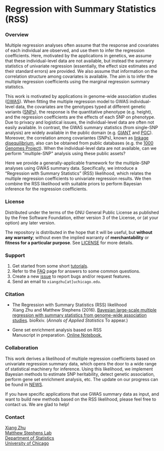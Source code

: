# Regression with Summary Statistics (RSS)

### Overview
Multiple regression analyses often assume that the response and covariates of each individual are observed, and use them to infer the regression coefficients. Here, motivated by the applications in genetics, we assume that these individual-level data are not available, but instead the summary statistics of univariate regression (essentially, the effect size estimates and their standard errors) are provided. We also assume that information on the correlation structure among covariates is available. The aim is to infer the multiple regression coefficients using the marginal regression summary statistics.

This work is motivated by applications in genome-wide association studies ([GWAS](https://en.wikipedia.org/wiki/Genome-wide_association_study)). When fitting the multiple regression model to GWAS individual-level data, the covariates are the genotypes typed at different genetic variants ([SNPs](https://en.wikipedia.org/wiki/Single-nucleotide_polymorphism)), the response is the quantitative phenotype (e.g. height), and the regression coefficients are the effects of each SNP on phenotype. Due to privacy and logistical issues, the individual-level data are often not easily available. In contrast, the GWAS summary statistics (from single-SNP analysis) are widely available in the public domain (e.g. [GIANT](https://www.broadinstitute.org/collaboration/giant/index.php/GIANT_consortium_data_files) and [PGC](https://www.med.unc.edu/pgc/downloads)). Moreover, the correlation among covariantes (SNPs), known as [linkage disequilibrium](https://en.wikipedia.org/wiki/Linkage_disequilibrium), also can be obtained from public databases (e.g. the [1000 Genomes Project](http://www.1000genomes.org/home)). When the individual-level data are not available, can we perform "multiple-SNP" analysis using these public assets?

Here we provide a generally-applicable framework for the multiple-SNP analyses using GWAS summary data. Specifically, we introduce a “Regression with Summary Statistics” (RSS) likelihood, which relates the multiple regression coefficients to univariate regression results. We then combine the RSS likelihood with suitable priors to perform Bayesian inference for the regression coefficients.

### License 
Distributed under the terms of the GNU General Public License as published by the Free Software Foundation, either version 3 of the License, or (at your option) any later version.

The repository is distributed in the hope that it will be useful, but **without any warranty**; without even the implied warranty of **merchantability** or **fitness for a particular purpose**. See [LICENSE](LICENSE) for more details.

### Support
1. Get started from some short [tutorials](http://stephenslab.github.io/rss).
2. Refer to the [FAQ](http://stephenslab.github.io/rss/FAQ) page for answers to some common questions.
3. Create a new [issue](https://github.com/stephenslab/rss/issues) to report bugs and/or request features.
4. Send an email to `xiangzhu[at]uchicago.edu`.

### Citation
- The Regression with Summary Statistics (RSS) likelihood <br> Xiang Zhu and Matthew Stephens (2016). [Bayesian large-scale multiple regression with summary statistics from genome-wide association studies](https://doi.org/10.1101/042457). bioRxiv. (*Annals of Applied Statistics* To appear.)

- Gene set enrichment analysis based on RSS <br> Manuscript in preparation. [Online Notebook.](http://xiangzhu.github.io/rss-gsea/_book/)

### Collaboration
This work derives a likelihood of multiple regression coefficients based on univariate regression summary data, which opens the door to a wide range of statistical machinery for inference. Using this likelihood, we implement Bayesian methods to estimate SNP heritability, detect genetic association, perform gene set enrichment analysis, etc. The update on our progress can be found in [NEWS](NEWS.md). 

If you have specific applications that use GWAS summary data as input, and want to build new methods based on the RSS likelihood, please feel free to contact us. We are glad to help!  

### Contact
[Xiang Zhu](https://github.com/xiangzhu) <br>
[Matthew Stephens Lab](http://stephenslab.uchicago.edu) <br>
[Department of Statistics](https://galton.uchicago.edu) <br>
[University of Chicago](https://www.uchicago.edu) <br>

